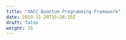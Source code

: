 ```yaml
---
title: "XACC Quantum Programming Framework"
date: 2019-11-29T15:26:15Z
draft: false
weight: 15
---
```


